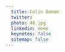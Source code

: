 ```yaml
---
  title: Colin Damon
  twitter: 
  photo: 46.jpg
  linkedin: none
  keynotes: false
  sitemap: false
---
```


